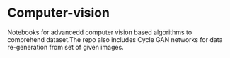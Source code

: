 # Computer-vision
Notebooks for advancedd computer vision based algorithms to comprehend dataset.The repo also includes Cycle GAN  networks for data re-generation from set of given images.   

